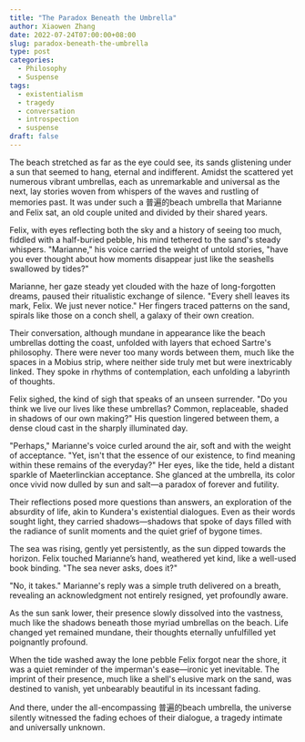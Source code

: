```yaml
---
title: "The Paradox Beneath the Umbrella"
author: Xiaowen Zhang
date: 2022-07-24T07:00:00+08:00
slug: paradox-beneath-the-umbrella
type: post
categories:
  - Philosophy
  - Suspense
tags:
  - existentialism
  - tragedy
  - conversation
  - introspection
  - suspense
draft: false
---
```


The beach stretched as far as the eye could see, its sands glistening under a sun that seemed to hang, eternal and indifferent. Amidst the scattered yet numerous vibrant umbrellas, each as unremarkable and universal as the next, lay stories woven from whispers of the waves and rustling of memories past. It was under such a 普遍的beach umbrella that Marianne and Felix sat, an old couple united and divided by their shared years.

Felix, with eyes reflecting both the sky and a history of seeing too much, fiddled with a half-buried pebble, his mind tethered to the sand's steady whispers. "Marianne," his voice carried the weight of untold stories, "have you ever thought about how moments disappear just like the seashells swallowed by tides?"

Marianne, her gaze steady yet clouded with the haze of long-forgotten dreams, paused their ritualistic exchange of silence. "Every shell leaves its mark, Felix. We just never notice." Her fingers traced patterns on the sand, spirals like those on a conch shell, a galaxy of their own creation.

Their conversation, although mundane in appearance like the beach umbrellas dotting the coast, unfolded with layers that echoed Sartre's philosophy. There were never too many words between them, much like the spaces in a Mobius strip, where neither side truly met but were inextricably linked. They spoke in rhythms of contemplation, each unfolding a labyrinth of thoughts.

Felix sighed, the kind of sigh that speaks of an unseen surrender. "Do you think we live our lives like these umbrellas? Common, replaceable, shaded in shadows of our own making?" His question lingered between them, a dense cloud cast in the sharply illuminated day.

"Perhaps," Marianne's voice curled around the air, soft and with the weight of acceptance. "Yet, isn't that the essence of our existence, to find meaning within these remains of the everyday?" Her eyes, like the tide, held a distant sparkle of Maeterlinckian acceptance. She glanced at the umbrella, its color once vivid now dulled by sun and salt—a paradox of forever and futility.

Their reflections posed more questions than answers, an exploration of the absurdity of life, akin to Kundera's existential dialogues. Even as their words sought light, they carried shadows—shadows that spoke of days filled with the radiance of sunlit moments and the quiet grief of bygone times.

The sea was rising, gently yet persistently, as the sun dipped towards the horizon. Felix touched Marianne’s hand, weathered yet kind, like a well-used book binding. "The sea never asks, does it?"

"No, it takes." Marianne's reply was a simple truth delivered on a breath, revealing an acknowledgment not entirely resigned, yet profoundly aware.

As the sun sank lower, their presence slowly dissolved into the vastness, much like the shadows beneath those myriad umbrellas on the beach. Life changed yet remained mundane, their thoughts eternally unfulfilled yet poignantly profound.

When the tide washed away the lone pebble Felix forgot near the shore, it was a quiet reminder of the imperman's ease—ironic yet inevitable. The imprint of their presence, much like a shell's elusive mark on the sand, was destined to vanish, yet unbearably beautiful in its incessant fading.

And there, under the all-encompassing 普遍的beach umbrella, the universe silently witnessed the fading echoes of their dialogue, a tragedy intimate and universally unknown.